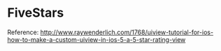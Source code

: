# FiveStars

Reference: 
http://www.raywenderlich.com/1768/uiview-tutorial-for-ios-how-to-make-a-custom-uiview-in-ios-5-a-5-star-rating-view
